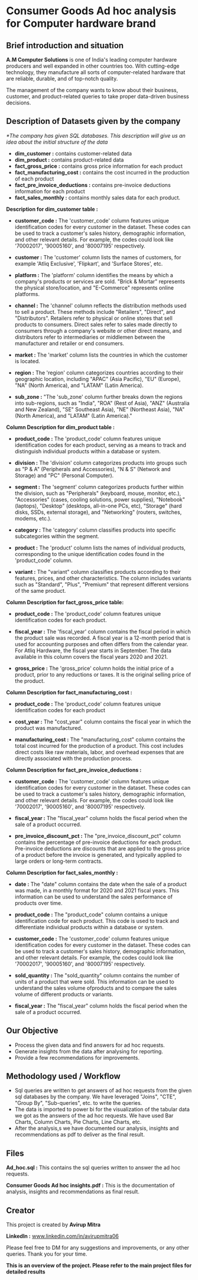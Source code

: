 
# Consumer Goods Ad hoc analysis for Computer hardware brand

## Brief introduction and situation

**A.M Computer Solutions** is one of India's leading computer hardware producers and well expanded in other countries too.
With cutting-edge technology, they manufacture all sorts of computer-related hardware that are reliable, durable, and of top-notch quality.

The management of the company wants to know about their business, customer, and product-related queries to take proper data-driven business decisions.



## Description of Datasets given by the company

*\*The company has given SQL databases.
This description will give us an idea about the initial structure of the data*


- **dim_customer :** contains customer-related data
- **dim_product :** contains product-related data
- **fact_gross_price :** contains gross price information for each product
- **fact_manufacturing_cost :** contains the cost incurred in the production of each product
- **fact_pre_invoice_deductions :** contains pre-invoice deductions information for each product
- **fact_sales_monthly :** contains monthly sales data for each product.

**Description for dim_customer table :**
- **customer_code :** The 'customer_code' column features unique identification codes for every customer in the dataset. These codes can be used to track a customer's sales history, demographic information, and other relevant details. For example, the codes could look like '70002017', '90005160', and '80007195' respectively.

- **customer :** The 'customer' column lists the names of customers, for example 'Atliq Exclusive', 'Flipkart', and 'Surface Stores', etc.

- **platform :** The 'platform' column identifies the means by which a company's products or services are sold. "Brick & Mortar" represents the physical store/location, and 			"E-Commerce" represents online platforms.

- **channel :** The 'channel' column reflects the distribution methods used to sell a product. These methods include "Retailers", "Direct", and "Distributors". Retailers refer to physical or online stores that sell products to consumers. Direct sales refer to sales made directly to consumers through a company's website or other direct means, and distributors refer to intermediaries or middlemen between the manufacturer and retailer or end consumers.

- **market :** The 'market' column lists the countries in which the customer is located.

- **region :** The 'region' column categorizes countries according to their geographic location, including "APAC" (Asia Pacific), "EU" (Europe), "NA" (North America), and "LATAM" (Latin America).

- **sub_zone :** "The 'sub_zone' column further breaks down the regions into sub-regions, such as "India", "ROA" (Rest of Asia), "ANZ" (Australia and New Zealand), "SE" Southeast Asia), "NE" (Northeast Asia), "NA" (North America), and "LATAM" (Latin America)."

**Column Description for dim_product table :**
- **product_code :** The 'product_code' column features unique identification codes for each product, serving as a means to track and distinguish individual products within a database or system.

- **division :** The 'division' column categorizes products into groups such as "P & A" (Peripherals and Accessories), "N & S" (Network and Storage) and "PC" (Personal Computer).

- **segment :** The 'segment' column categorizes products further within the division, such as "Peripherals" (keyboard, mouse, monitor, etc.), "Accessories" (cases, cooling solutions, power supplies), "Notebook" (laptops), "Desktop" (desktops, all-in-one PCs, etc), "Storage" (hard disks, SSDs, external storage), and "Networking" (routers, switches, modems, etc.).

- **category :** The 'category' column classifies products into specific subcategories within the segment.

- **product :** The 'product' column lists the names of individual products, corresponding to the unique identification codes found in the 'product_code' column.

- **variant :** The "variant" column classifies products according to their features, prices, and other characteristics. The column includes variants such as "Standard", "Plus", "Premium" that represent different versions of the same product.

**Column Description for fact_gross_price table:**
- **product_code :** The 'product_code' column features unique identification codes for each product.

- **fiscal_year :** The 'fiscal_year' column contains the fiscal period in which the product sale was recorded. A fiscal year is a 12-month period that is used for accounting purposes and often differs from the calendar year. For Atliq Hardware, the fiscal year starts in September. The data available in this column covers the fiscal years 2020 and 2021.

- **gross_price :** The 'gross_price' column holds the initial price of a product, prior to any reductions or taxes. It is the original selling price of the product.

**Column Description for fact_manufacturing_cost :**
- **product_code :** The 'product_code' column features unique identification codes for each product

- **cost_year :** The "cost_year" column contains the fiscal year in which the product was manufactured.

- **manufacturing_cost :** The "manufacturing_cost" column contains the total cost incurred for the production of a product. This cost includes direct costs like
raw materials, labor, and overhead expenses that are directly associated with the production process.

**Column Description for fact_pre_invoice_deductions :**
- **customer_code :** The 'customer_code' column features unique identification codes for every customer in the dataset. These codes can be used to track a customer's sales history, demographic information, and other relevant details. For example, the codes could look like '70002017', '90005160', and '80007195' respectively.

- **fiscal_year :** The "fiscal_year" column holds the fiscal period when the sale of a product occurred.

- **pre_invoice_discount_pct :** The "pre_invoice_discount_pct" column contains the percentage of pre-invoice deductions for each product. Pre-invoice deductions are 
discounts that are applied to the gross price of a product before the invoice is generated, and typically applied to large orders or long-term contracts.

**Column Description for fact_sales_monthly :**
- **date :** The "date" column contains the date when the sale of a product was made, in a monthly format for 2020 and 2021 fiscal years. This information can be used
to understand the sales performance of products over time.

- **product_code :** The "product_code" column contains a unique identification code for each product. This code is used to track and differentiate individual 
products within a database or system.

- **customer_code :** The 'customer_code' column features unique identification codes for every customer in the dataset. These codes can be used to track a customer's sales history, demographic information, and other relevant details. For example, the codes could look like '70002017', '90005160', and '80007195' respectively.

- **sold_quantity :** The "sold_quantity" column contains the number of units of a product that were sold. This information can be used to understand the sales volume ofproducts and to compare the sales volume of different products or variants.

- **fiscal_year :** The "fiscal_year" column holds the fiscal period when the sale of a product occurred.

## Our Objective

- Process the given data and find answers for ad hoc requests.
- Generate insights from the data after analysing for reporting.
- Provide a few recommendations for improvements.

## Methodology used / Workflow

- Sql queries are written to get answers of ad hoc requests from the given sql databases by the company. We have leveraged "Joins", "CTE", "Group By", "Sub-queries", etc. to write the queries.
- The data is imported to power bi for the visualization of the tabular data we got as the answers of the ad hoc requests. We have used Bar Charts, Column Charts, Pie Charts, Line Charts, etc.
- After the analysis,s we have documented our analysis, insights and recommendations as pdf to deliver as the final result.

## Files

**Ad_hoc.sql :** This contains the sql queries written to answer the ad hoc requests.

**Consumer Goods Ad hoc insights.pdf :** This is the documentation of analysis, insights and recommendations as final result.

## Creator

This project is created by **Avirup Mitra**

**LinkedIn :** www.linkedin.com/in/avirupmitra06

Please feel free to DM for any suggestions and improvements, or any other queries. Thank you for your time.

**This is an overview of the project. Please refer to the main project files for detailed results**
